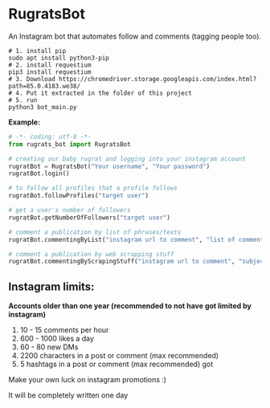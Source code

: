 # RugratsBot


An Instagram bot that automates follow and comments (tagging people too).

```shell
# 1. install pip
sudo apt install python3-pip
# 2. install requestium
pip3 install requestium
# 3. Download https://chromedriver.storage.googleapis.com/index.html?path=85.0.4183.we38/
# 4. Put it extracted in the folder of this project
# 5. run
python3 bot_main.py
````

**Example:**
```python
# -*- coding: utf-8 -*-
from rugrats_bot import RugratsBot

# creating our baby rugrat and logging into your instagram account
rugratBot = RugratsBot("Your username", "Your password")
rugratBot.login()

# to follow all profiles that a profile follows
rugratBot.followProfiles("target user")

# get a user's number of followers
rugratBot.getNumberOfFollowers("target user")

# comment a publication by list of phrases/texts
rugratBot.commentingByList("instagram url to comment", "list of comments")

# comment a publication by web scrapping stuff
rugratBot.commentingByScrapingStuff("instagram url to comment", "subject to comment")
```

## Instagram limits:
**Accounts older than one year (recommended to not have got limited by instagram)**
 1. 10 - 15 comments per hour
 2. 600 - 1000 likes a day
 3. 60 - 80 new DMs
 4. 2200 characters in a post or comment (max recommended)
 5. 5 hashtags in a post or comment (max recommended) got


Make your own luck on instagram promotions :)



It will be completely written one day
